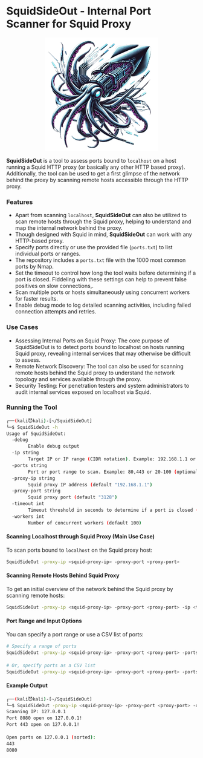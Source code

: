 # SquidSideOut - Internal Port Scanner for Squid Proxy

<p align="center">
  <img src="/img/squidsideout.png" width="300">
</p>

**SquidSideOut** is a tool to assess ports bound to `localhost` on a host running a Squid HTTP proxy (or basically any other HTTP based proxy). Additionally, the tool can be used to get a first glimpse of the network behind the proxy by scanning remote hosts accessible through the HTTP proxy.

###  Features

- Apart from scanning `localhost`, **SquidSideOut** can also be utilized to scan remote hosts through the Squid proxy, helping to understand and map the internal network behind the proxy.
- Though designed with Squid in mind, **SquidSideOut** can work with any HTTP-based proxy.
- Specify ports directly or use the provided file (`ports.txt`) to list individual ports or ranges.
-  The repository includes a `ports.txt` file with the 1000 most common ports by Nmap.
- Set the timeout to control how long the tool waits before determining if a port is closed. Fiddeling with these settings can help to prevent false positives on slow connections,.
- Scan multiple ports or hosts simultaneously using concurrent workers for faster results.
- Enable debug mode to log detailed scanning activities, including failed connection attempts and retries.

### Use Cases
- Assessing Internal Ports on Squid Proxy: The core purpose of SquidSideOut is to detect ports bound to localhost on hosts running Squid proxy, revealing internal services that may otherwise be difficult to assess.
- Remote Network Discovery: The tool can also be used for scanning remote hosts behind the Squid proxy to understand the network topology and services available through the proxy.
- Security Testing: For penetration testers and system administrators to audit internal services exposed on localhost via Squid.

### Running the Tool

```sh
┌──(kali😈kali)-[~/SquidSideOut]
└─$ SquidSideOut -h
Usage of SquidSideOut:
  -debug
        Enable debug output
  -ip string
        Target IP or IP range (CIDR notation). Example: 192.168.1.1 or 192.168.1.0/24 (default "127.0.0.1")
  -ports string
        Port or port range to scan. Example: 80,443 or 20-100 (optional, defaults to ports.txt)
  -proxy-ip string
        Squid proxy IP address (default "192.168.1.1")
  -proxy-port string
        Squid proxy port (default "3128")
  -timeout int
        Timeout threshold in seconds to determine if a port is closed (default 5)
  -workers int
        Number of concurrent workers (default 100)
```


#### Scanning Localhost through Squid Proxy (Main Use Case)

To scan ports bound to `localhost` on the Squid proxy host:

```sh
SquidSideOut -proxy-ip <squid-proxy-ip> -proxy-port <proxy-port>
```
#### Scanning Remote Hosts Behind Squid Proxy

To get an initial overview of the network behind the Squid proxy by scanning remote hosts:

```sh
SquidSideOut -proxy-ip <squid-proxy-ip> -proxy-port <proxy-port> -ip <target-ip/cidr>
```

#### Port Range and Input Options
You can specify a port range or use a CSV list of ports:

```sh
# Specify a range of ports
SquidSideOut -proxy-ip <squid-proxy-ip> -proxy-port <proxy-port> -ports 80-8080

# Or, specify ports as a CSV list
SquidSideOut -proxy-ip <squid-proxy-ip> -proxy-port <proxy-port> -ports 22,80,443
```

#### Example Output

```sh
┌──(kali😈kali)-[~/SquidSideOut]
└─$ SquidSideOut -proxy-ip <squid-proxy-ip> -proxy-port <proxy-port> -debug
Scanning IP: 127.0.0.1
Port 8080 open on 127.0.0.1!
Port 443 open on 127.0.0.1!

Open ports on 127.0.0.1 (sorted):
443
8080
```
